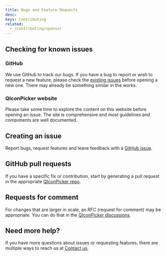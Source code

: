 ```yaml
---
title: Bugs and Feature Requests
desc:
keys: Contributing
related:
  - /contributing/sponsor
---
```


## Checking for known issues

### GitHub

We use GitHub to track our bugs. If you have a bug to report or wish to request a new feature, please check the [existing issues](https://github.com/quasarframework/quasar-ui-qiconpicker/issues) before opening a new one. There may already be something similar in the works.

### QIconPicker website

Please take some time to explore the content on this website before opening an issue. The site is comprehensive and most guidelines and components are well documented.

## Creating an issue

Report bugs, request features and leave feedback with a [GitHub issue](https://github.com/quasarframework/quasar-ui-qiconpicker/issues).

## GitHub pull requests

If you have a specific fix or contribution, start by generating a pull request in the appropriate [QIconPicker repo](https://github.com/quasarframework/quasar-ui-qiconpicker/pulls).

## Requests for comment

For changes that are larger in scale, an RFC (request for comment) may be appropriate. You can do that in the [QIconPicker discussions](https://github.com/quasarframework/quasar-ui-qiconpicker/discussions).

## Need more help?

If you have more questions about issues or requesting features, there are multiple ways to reach us at [Contact us](/help/contact-us).
